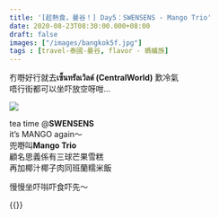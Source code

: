 ```yaml
---
title: '[趁熱食，曼谷！] Day5：SWENSENS - Mango Trio'
date: 2020-08-23T08:30:00.000+08:00
draft: false
images: ["/images/bangkok5f.jpg"]
tags : [travel-泰國-曼谷, flavor - 螞蟻族]
---
```


冇嘢好行就去**เซ็นทรัลเวิลด์ (CentralWorld)** 歎冷氣  
唔行街都可以坐吓放空呀咁...  

![](/images/bangkok5f.jpg)

tea time @**SWENSENS**  
it’s MANGO again～  
兜嘢叫**Mango Trio**  
顧名思義係有三球芒果雪糕    
再加椰汁椰子肉同班蘭糯米飯  
  
慢慢坐吓唞吓食吓先～

{{<bangkok>}}

